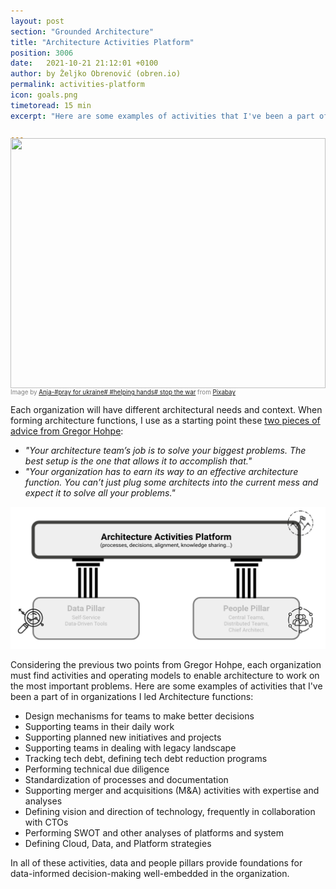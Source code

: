 ```yaml
---
layout: post
section: "Grounded Architecture"
title: "Architecture Activities Platform"
position: 3006
date:   2021-10-21 21:12:01 +0100
author: by Željko Obrenović (obren.io)
permalink: activities-platform
icon: goals.png
timetoread: 15 min
excerpt: "Here are some examples of activities that I've been a part of in organizations I led Architecture functions: supporting teams in their daily work; tracking tech debt, defining tech debt reduction programs; performing technical due diligence; standardization of processes and documentation; defining Cloud, Data, and Platform strategies."

---
```

<img style="margin-top: -20px; width: 100%; height: 400px; object-fit: cover" 
     src="assets/images/arch/parliament-366199_1920.jpg">
<div style="font-size: 70%; margin-top: -16px; color: grey; margin-bottom: 12px">
Image by <a href="https://pixabay.com/users/cocoparisienne-127419/?utm_source=link-attribution&amp;utm_medium=referral&amp;utm_campaign=image&amp;utm_content=366199">Anja-#pray for ukraine# #helping hands# stop the war</a> from <a href="https://pixabay.com/?utm_source=link-attribution&amp;utm_medium=referral&amp;utm_campaign=image&amp;utm_content=366199">Pixabay</a>
</div>

Each organization will have different architectural needs and context. When forming architecture functions, I use as a starting point these [two pieces of advice from Gregor Hohpe](https://architectelevator.com/architecture/organizing-architecture/):
 * *"Your architecture team’s job is to solve your biggest problems. The best setup is the one that allows it to accomplish that."*
 * *"Your organization has to earn its way to an effective architecture function. You can’t just plug some architects into the current mess and expect it to solve all your problems."*

![](assets/images/model-strategy.png)

Considering the previous two points from Gregor Hohpe, each organization must find activities and operating models to enable architecture to work on the most important problems. Here are some examples of activities that I've been a part of in organizations I led Architecture functions:
* Design mechanisms for teams to make better decisions 
* Supporting teams in their daily work
* Supporting planned new initiatives and projects
* Supporting teams in dealing with legacy landscape
* Tracking tech debt, defining tech debt reduction programs
* Performing technical due diligence
* Standardization of processes and documentation
* Supporting merger and acquisitions (M&A) activities with expertise and analyses
* Defining vision and direction of technology, frequently in collaboration with CTOs
* Performing SWOT and other analyses of platforms and system
* Defining Cloud, Data, and Platform strategies

In all of these activities, data and people pillars provide foundations for data-informed decision-making well-embedded in the organization.